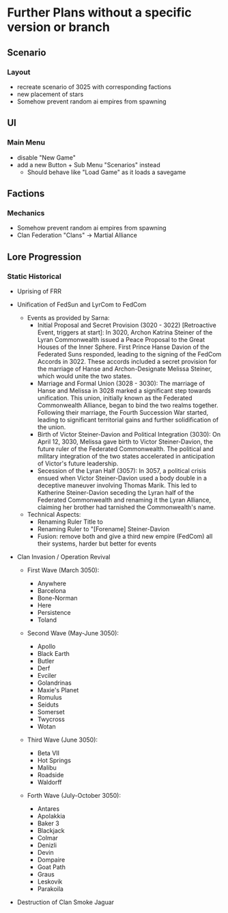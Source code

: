 # Further Plans without a specific version or branch

## Scenario
### Layout

- recreate scenario of 3025 with corresponding factions
- new placement of stars
- Somehow prevent random ai empires from spawning

## UI
### Main Menu
- disable "New Game"
- add a new Button + Sub Menu "Scenarios" instead
    - Should behave like "Load Game" as it loads a savegame

## Factions
### Mechanics

- Somehow prevent random ai empires from spawning
- Clan Federation "Clans" -> Martial Alliance

## Lore Progression
### Static Historical

- Uprising of FRR
- Unification of FedSun and LyrCom to FedCom
    - Events as provided by Sarna:
        - Initial Proposal and Secret Provision (3020 - 3022) [Retroactive Event, triggers at start]: In 3020, Archon Katrina Steiner of the Lyran Commonwealth issued a Peace Proposal to the Great Houses of the Inner Sphere. First Prince Hanse Davion of the Federated Suns responded, leading to the signing of the FedCom Accords in 3022. These accords included a secret provision for the marriage of Hanse and Archon-Designate Melissa Steiner, which would unite the two states​.
        - Marriage and Formal Union (3028 - 3030): The marriage of Hanse and Melissa in 3028 marked a significant step towards unification. This union, initially known as the Federated Commonwealth Alliance, began to bind the two realms together. Following their marriage, the Fourth Succession War started, leading to significant territorial gains and further solidification of the union​.
        - Birth of Victor Steiner-Davion and Political Integration (3030): On April 12, 3030, Melissa gave birth to Victor Steiner-Davion, the future ruler of the Federated Commonwealth. The political and military integration of the two states accelerated in anticipation of Victor's future leadership​.
        - Secession of the Lyran Half (3057): In 3057, a political crisis ensued when Victor Steiner-Davion used a body double in a deceptive maneuver involving Thomas Marik. This led to Katherine Steiner-Davion seceding the Lyran half of the Federated Commonwealth and renaming it the Lyran Alliance, claiming her brother had tarnished the Commonwealth's name​.
    - Technical Aspects:
        - Renaming Ruler Title to 
        - Renaming Ruler to "[Forename] Steiner-Davion
        - Fusion: remove both and give a third new empire (FedCom) all their systems, harder but better for events

- Clan Invasion / Operation Revival
    - First Wave (March 3050):
        - Anywhere
        - Barcelona
        - Bone-Norman
        - Here
        - Persistence
        - Toland​

    - Second Wave (May-June 3050):
        - Apollo
        - Black Earth
        - Butler
        - Derf
        - Evciler
        - Golandrinas
        - Maxie's Planet
        - Romulus
        - Seiduts
        - Somerset
        - Twycross
        - Wotan​

    - Third Wave (June 3050):
        - Beta VII
        - Hot Springs
        - Malibu
        - Roadside
        - Waldorff​

    - Forth Wave (July-October 3050):
        - Antares
        - Apolakkia
        - Baker 3
        - Blackjack
        - Colmar
        - Denizli
        - Devin
        - Dompaire
        - Goat Path
        - Graus
        - Leskovik
        - Parakoila​

- Destruction of Clan Smoke Jaguar